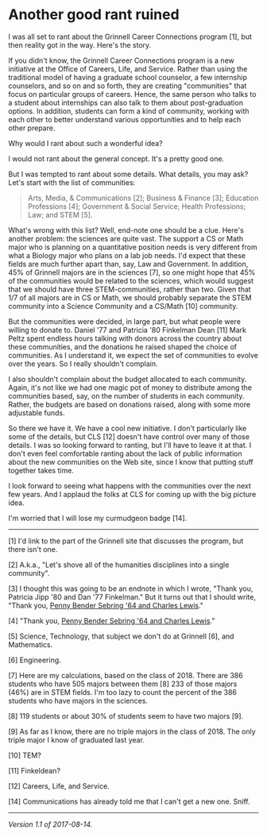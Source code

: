 Another good rant ruined
========================

I was all set to rant about the Grinnell Career Connections program [1],
but then reality got in the way.  Here's the story.

If you didn't know, the Grinnell Career Connections program is a new
initiative at the Office of Careers, Life, and Service.  Rather than
using the traditional model of having a graduate school counselor,
a few internship counselors, and so on and so forth, they are creating
"communities" that focus on particular groups of careers.  Hence, the
same person who talks to a student about internships can also talk to
them about post-graduation options.  In addition, students can form a
kind of community, working with each other to better understand various
opportunities and to help each other prepare.

Why would I rant about such a wonderful idea?

I would not rant about the general concept.  It's a pretty good one.

But I was tempted to rant about some details.  What details, you may
ask?  Let's start with the list of communities:

> Arts, Media, & Communications [2]; Business & Finance [3]; 
Education Professions [4]; Government & Social Service; Health
Professions; Law; and STEM [5].

What's wrong with this list?  Well, end-note one should be a clue.
Here's another problem: the sciences are quite vast.  The support a
CS or Math major who is planning on a quantitative position needs is
very different from what a Biology major who plans on a lab job needs.
I'd expect that these fields are much further apart than, say, Law and
Government.  In addition, 45% of Grinnell majors are in the sciences [7],
so one might hope that 45% of the communities would be related to the
sciences, which would suggest that we should have three STEM-communities,
rather than two.  Given that 1/7 of all majors are in CS or Math, we
should probably separate the STEM community into a Science Community
and a CS/Math [10] community.

But the communities were decided, in large part, but what people were
willing to donate to.  Daniel '77 and Patricia '80 Finkelman Dean [11]
Mark Peltz spent endless hours talking with donors across the country
about these communities, and the donations he raised shaped the choice
of communities.  As I understand it, we expect the set of communities
to evolve over the years.  So I really shouldn't complain.

I also shouldn't complain about the budget allocated to each community.
Again, it's not like we had one magic pot of money to distribute among
the communities based, say, on the number of students in each community.
Rather, the budgets are based on donations raised, along with some more
adjustable funds.

So there we have it.  We have a cool new initiative.  I don't particularly
like some of the details, but CLS [12] doesn't have control over many
of those details.  I was so looking forward to ranting, but I'll have
to leave it at that.  I don't even feel comfortable ranting about the
lack of public information about the new communities on the Web site,
since I know that putting stuff together takes time.  


I look forward to seeing what happens with the communities over the next
few years.  And I applaud the folks at CLS for coming up with the big
picture idea.

I'm worried that I will lose my curmudgeon badge [14].

---

[1] I'd link to the part of the Grinnell site that discusses the program, 
but there isn't one.

[2] A.k.a., "Let's shove all of the humanities disciplines into a
single community".

[3] I thought this was going to be an endnote in which I wrote, "Thank
you, Patricia Jipp '80 and Dan '77 Finkelman."  But it turns out that
I should write, "Thank you, [Penny Bender Sebring '64 and Charles
Lewis](https://www.grinnell.edu/news/supporting-career-community-model)."

[4] "Thank you, [Penny Bender Sebring '64 and Charles
Lewis](https://www.grinnell.edu/news/supporting-career-community-model)."

[5] Science, Technology, that subject we don't do at Grinnell [6], and
Mathematics.

[6] Engineering.

[7] Here are my calculations, based on the class of 2018.  There are
386 students who have 505 majors between them [8]  233 of those majors
(46%) are in STEM fields.  I'm too lazy to count the percent of the
386 students who have majors in the sciences.

[8] 119 students or about 30% of students seem to have two majors [9].

[9] As far as I know, there are no triple majors in the class of 2018.
The only triple major I know of graduated last year.

[10] TEM?

[11] Finkeldean?

[12] Careers, Life, and Service.

[14] Communications has already told me that I can't get a new one.
Sniff.

---

*Version 1.1 of 2017-08-14.*
